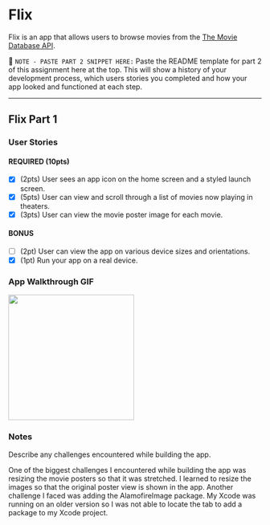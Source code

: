 # Flix

Flix is an app that allows users to browse movies from the [The Movie Database API](http://docs.themoviedb.apiary.io/#).

📝 `NOTE - PASTE PART 2 SNIPPET HERE:` Paste the README template for part 2 of this assignment here at the top. This will show a history of your development process, which users stories you completed and how your app looked and functioned at each step.

---

## Flix Part 1

### User Stories

#### REQUIRED (10pts)
- [X] (2pts) User sees an app icon on the home screen and a styled launch screen.
- [X] (5pts) User can view and scroll through a list of movies now playing in theaters.
- [X] (3pts) User can view the movie poster image for each movie.

#### BONUS
- [ ] (2pt) User can view the app on various device sizes and orientations.
- [X] (1pt) Run your app on a real device.

### App Walkthrough GIF

<img src="https://github.com/elaineeeho/FlixApp/blob/master/Flix%20App%20Gif%20Demo.gif" width=250><br>

### Notes
Describe any challenges encountered while building the app.

One of the biggest challenges I encountered while building the app was resizing the movie posters so that it was stretched. I learned to resize the images so that the original poster view is shown in the app.
Another challenge I faced was adding the AlamofireImage package. My Xcode was running on an older version so I was not able to locate the tab to add a package to my Xcode project. 
